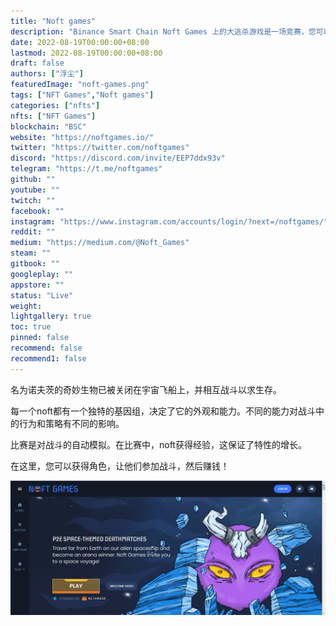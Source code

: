 ```yaml
---
title: "Noft games"
description: "Binance Smart Chain Noft Games 上的大逃杀游戏是一场竞赛，您可以在其中获得 Noft，享受战斗并改进它。免费游戏和游戏赚钱"
date: 2022-08-19T00:00:00+08:00
lastmod: 2022-08-19T00:00:00+08:00
draft: false
authors: ["浮尘"]
featuredImage: "noft-games.png"
tags: ["NFT Games","Noft games"]
categories: ["nfts"]
nfts: ["NFT Games"]
blockchain: "BSC"
website: "https://noftgames.io/"
twitter: "https://twitter.com/noftgames"
discord: "https://discord.com/invite/EEP7ddx93v"
telegram: "https://t.me/noftgames"
github: ""
youtube: ""
twitch: ""
facebook: ""
instagram: "https://www.instagram.com/accounts/login/?next=/noftgames/"
reddit: ""
medium: "https://medium.com/@Noft_Games"
steam: ""
gitbook: ""
googleplay: ""
appstore: ""
status: "Live"
weight: 
lightgallery: true
toc: true
pinned: false
recommend: false
recommend1: false
---
```

名为诺夫茨的奇妙生物已被关闭在宇宙飞船上，并相互战斗以求生存。 

每一个noft都有一个独特的基因组，决定了它的外观和能力。不同的能力对战斗中的行为和策略有不同的影响。 

比赛是对战斗的自动模拟。在比赛中，noft获得经验，这保证了特性的增长。

在这里，您可以获得角色，让他们参加战斗，然后赚钱！

![1](16584864566.png)